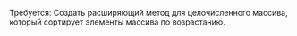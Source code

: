 Требуется: Создать расширяющий метод для целочисленного массива, который сортирует элементы массива по возрастанию. 
